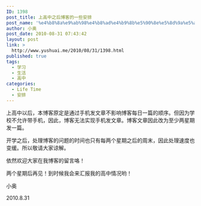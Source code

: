 ```yaml
---
ID: 1398
post_title: 上高中之后博客的一些安排
post_name: '%e4%b8%8a%e9%ab%98%e4%b8%ad%e4%b9%8b%e5%90%8e%e5%8d%9a%e5%ae%a2%e7%9a%84%e4%b8%80%e4%ba%9b%e5%ae%89%e6%8e%92'
author: 小奥
post_date: 2010-08-31 07:43:42
layout: post
link: >
  http://www.yushuai.me/2010/08/31/1398.html
published: true
tags:
  - 学习
  - 生活
  - 高中
categories:
  - Life Time
  - 安排
---
```

<p>上高中以后，本博客原定是通过手机发文章不影响博客每日一篇的顺序。但因为学校不允许带手机，因此，博客无法实现手机发文章。博客文章因此改为至少两星期发一篇。</p>  <p>开学之后，处理博客的问题的时间也只有每两个星期之后的周末，因此处理速度也变缓。所以敬请大家谅解。</p>  <p>依然欢迎大家在我博客的留言咯！</p>  <p>两个星期后再见！到时候我会来汇报我的高中情况哟！</p>  <p>小奥</p>  <p>2010.8.31</p>